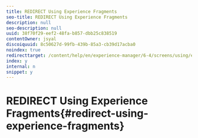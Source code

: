 ```yaml
---
title: REDIRECT Using Experience Fragments
seo-title: REDIRECT Using Experience Fragments
description: null
seo-description: null
uuid: 38f70f29-eef2-48fa-b857-dbb25c838519
contentOwner: jsyal
discoiquuid: 8c50627d-99fb-439b-85a3-cb39d17acba0
noindex: true
redirecttarget: /content/help/en/experience-manager/6-4/screens/using/experience-fragments-in-screens
index: y
internal: n
snippet: y
---
```


# REDIRECT Using Experience Fragments{#redirect-using-experience-fragments}

